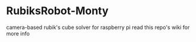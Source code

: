 # RubiksRobot-Monty
camera-based rubik's cube solver for raspberry pi
read this repo's wiki for more info